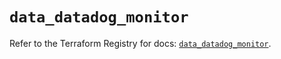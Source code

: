 # `data_datadog_monitor`

Refer to the Terraform Registry for docs: [`data_datadog_monitor`](https://registry.terraform.io/providers/datadog/datadog/3.57.0/docs/data-sources/monitor).
